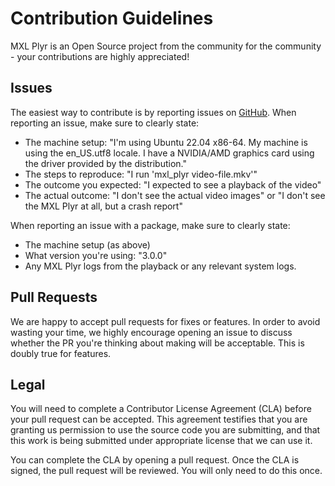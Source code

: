 # Contribution Guidelines

MXL Plyr is an Open Source project from the community for the community - your contributions are highly appreciated!

## Issues

The easiest way to contribute is by reporting issues on [GitHub](https://github.com/x-software-com/mxl-plyr). When reporting an issue, make sure to clearly state:

- The machine setup: "I'm using Ubuntu 22.04 x86-64. My machine is using the en_US.utf8 locale. I have a NVIDIA/AMD graphics card using the driver provided by the distribution."
- The steps to reproduce: "I run 'mxl_plyr video-file.mkv'"
- The outcome you expected: "I expected to see a playback of the video"
- The actual outcome: "I don't see the actual video images" or "I don't see the MXL Plyr at all, but a crash report"

When reporting an issue with a package, make sure to clearly state:

- The machine setup (as above)
- What version you're using: "3.0.0"
- Any MXL Plyr logs from the playback or any relevant system logs.

## Pull Requests

We are happy to accept pull requests for fixes or features. In order to avoid wasting your time, we highly encourage opening an issue to discuss whether the PR you're thinking about making will be acceptable. This is doubly true for features.

## Legal

You will need to complete a Contributor License Agreement (CLA) before your pull request can be accepted. This agreement testifies that you are granting us permission to use the source code you are submitting, and that this work is being submitted under appropriate license that we can use it.

You can complete the CLA by opening a pull request. Once the CLA is signed, the pull request will be reviewed. You will only need to do this once.
